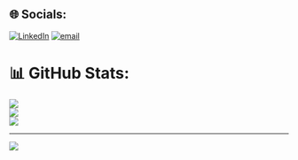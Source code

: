 


## 🌐 Socials:
[![LinkedIn](https://img.shields.io/badge/LinkedIn-%230077B5.svg?logo=linkedin&logoColor=white)](https://linkedin.com/in/https://www.linkedin.com/in/karthick-balaji-58518b158/) [![email](https://img.shields.io/badge/Email-D14836?logo=gmail&logoColor=white)](mailto:karthiit0812@gmail.com) 


# 📊 GitHub Stats:
![](https://github-readme-stats.vercel.app/api?username=karthi812&theme=dark&hide_border=false&include_all_commits=false&count_private=true)<br/>
![](https://nirzak-streak-stats.vercel.app/?user=karthi812&theme=dark&hide_border=false)<br/>
![](https://github-readme-stats.vercel.app/api/top-langs/?username=karthi812&theme=dark&hide_border=false&include_all_commits=false&count_private=true&layout=compact)

---
[![](https://visitcount.itsvg.in/api?id=karthi812&icon=0&color=0)](https://visitcount.itsvg.in)

<!-- Proudly created with GPRM ( https://gprm.itsvg.in ) -->
